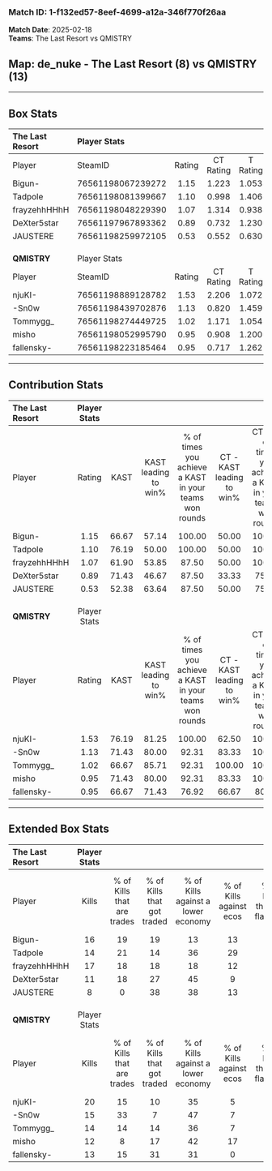 ### Match ID: 1-f132ed57-8eef-4699-a12a-346f770f26aa  
**Match Date**: 2025-02-18  
**Teams**: The Last Resort vs QMISTRY  

## **Map**: de_nuke - The Last Resort (8) vs QMISTRY (13)  
---  

## Box Stats  

| **The Last Resort** | Player Stats      |        |           |          |       |      |       |         |        |      |     |
| :- | :- | :-: | :-: | :-: | :-: | :-: | :-: | :-: | :-: | :-: | :-: |
| Player              | SteamID           | Rating | CT Rating | T Rating | KAST  | ADR  | Kills | Assists | Deaths | K/D  | HS% |
| Bigun-              | 76561198067239272 |  1.15  |   1.223   |  1.053   | 66.67 | 88.5 |  16   |    3    |   14   | 1.14 | 56  |
| Tadpole             | 76561198081399667 |  1.10  |   0.998   |  1.406   | 76.19 | 76.3 |  14   |    3    |   14   | 1.00 | 42  |
| frayzehhHHhH        | 76561198048229390 |  1.07  |   1.314   |  0.938   | 61.90 | 80.7 |  17   |    2    |   16   | 1.06 | 41  |
| DeXter5star         | 76561197967893362 |  0.89  |   0.732   |  1.230   | 71.43 | 59.5 |  11   |    5    |   14   | 0.79 | 36  |
| JAUSTERE            | 76561198259972105 |  0.53  |   0.552   |  0.630   | 52.38 | 47.1 |   8   |    3    |   16   | 0.50 | 37  |
|                     |                   |        |           |          |       |      |       |         |        |      |     |
|                     |                   |        |           |          |       |      |       |         |        |      |     |
|                     |                   |        |           |          |       |      |       |         |        |      |     |
| **QMISTRY**         | Player Stats      |        |           |          |       |      |       |         |        |      |     |
| Player              | SteamID           | Rating | CT Rating | T Rating | KAST  | ADR  | Kills | Assists | Deaths | K/D  | HS% |
| njuKI-              | 76561198889128782 |  1.53  |   2.206   |  1.072   | 76.19 | 98.9 |  20   |    5    |   10   | 2.00 | 35  |
| -Sn0w               | 76561198439702876 |  1.13  |   0.820   |  1.459   | 71.43 | 76.9 |  15   |    3    |   13   | 1.15 | 53  |
| Tommygg_            | 76561198274449725 |  1.02  |   1.171   |  1.054   | 66.67 | 64.6 |  14   |    4    |   13   | 1.08 | 64  |
| misho               | 76561198052995790 |  0.95  |   0.908   |  1.200   | 71.43 | 78.8 |  12   |    5    |   16   | 0.75 | 58  |
| fallensky-          | 76561198223185464 |  0.95  |   0.717   |  1.262   | 66.67 | 64.6 |  13   |    3    |   14   | 0.93 | 69  |
---  

## Contribution Stats  

| **The Last Resort** | Player Stats |       |                      |                                                        |                           |                                                             |                          |                                                            |
| :- | :-: | :-: | :-: | :-: | :-: | :-: | :-: | :-: |
| Player              |    Rating    | KAST  | KAST leading to win% | % of times you achieve a KAST in your teams won rounds | CT - KAST leading to win% | CT - % of times you achieve a KAST in your teams won rounds | T - KAST leading to win% | T - % of times you achieve a KAST in your teams won rounds |
| Bigun-              |     1.15     | 66.67 |        57.14         |                         100.00                         |           50.00           |                           100.00                            |          66.67           |                           100.00                           |
| Tadpole             |     1.10     | 76.19 |        50.00         |                         100.00                         |           50.00           |                           100.00                            |          50.00           |                           100.00                           |
| frayzehhHHhH        |     1.07     | 61.90 |        53.85         |                         87.50                          |           50.00           |                           100.00                            |          60.00           |                           75.00                            |
| DeXter5star         |     0.89     | 71.43 |        46.67         |                         87.50                          |           33.33           |                            75.00                            |          66.67           |                           100.00                           |
| JAUSTERE            |     0.53     | 52.38 |        63.64         |                         87.50                          |           50.00           |                            75.00                            |          80.00           |                           100.00                           |
|                     |              |       |                      |                                                        |                           |                                                             |                          |                                                            |
|                     |              |       |                      |                                                        |                           |                                                             |                          |                                                            |
|                     |              |       |                      |                                                        |                           |                                                             |                          |                                                            |
| **QMISTRY**         | Player Stats |       |                      |                                                        |                           |                                                             |                          |                                                            |
| Player              |    Rating    | KAST  | KAST leading to win% | % of times you achieve a KAST in your teams won rounds | CT - KAST leading to win% | CT - % of times you achieve a KAST in your teams won rounds | T - KAST leading to win% | T - % of times you achieve a KAST in your teams won rounds |
| njuKI-              |     1.53     | 76.19 |        81.25         |                         100.00                         |           62.50           |                           100.00                            |          100.00          |                           100.00                           |
| -Sn0w               |     1.13     | 71.43 |        80.00         |                         92.31                          |           83.33           |                           100.00                            |          77.78           |                           87.50                            |
| Tommygg_            |     1.02     | 66.67 |        85.71         |                         92.31                          |          100.00           |                           100.00                            |          77.78           |                           87.50                            |
| misho               |     0.95     | 71.43 |        80.00         |                         92.31                          |           83.33           |                           100.00                            |          77.78           |                           87.50                            |
| fallensky-          |     0.95     | 66.67 |        71.43         |                         76.92                          |           66.67           |                            80.00                            |          75.00           |                           75.00                            |
---  

## Extended Box Stats  

| **The Last Resort** | Player Stats |                            |                            |                                    |                         |                              |                                 |        |                             |                                     |                          |                               |                            |
| :- | :-: | :-: | :-: | :-: | :-: | :-: | :-: | :-: | :-: | :-: | :-: | :-: | :-: |
| Player              |    Kills     | % of Kills that are trades | % of Kills that got traded | % of Kills against a lower economy | % of Kills against ecos | % of Kills that are flawless | % of Kills that are close duels | Deaths | % of Deaths that get traded | % of Deaths against a lower economy | % of Deaths against ecos | % of Deaths that are flawless | % of Deaths that are close |
| Bigun-              |      16      |             19             |             19             |                 13                 |           13            |              69              |                0                |   14   |              0              |                 14                  |            0             |              36               |             14             |
| Tadpole             |      14      |             21             |             14             |                 36                 |           29            |              79              |               14                |   14   |             29              |                 21                  |            7             |              71               |             14             |
| frayzehhHHhH        |      17      |             18             |             18             |                 18                 |           12            |              65              |                6                |   16   |             19              |                 13                  |            0             |              88               |             6              |
| DeXter5star         |      11      |             18             |             27             |                 45                 |            9            |              45              |                9                |   14   |             14              |                  7                  |            0             |              50               |             7              |
| JAUSTERE            |      8       |             0              |             38             |                 38                 |           13            |              75              |               13                |   16   |             13              |                  6                  |            0             |              69               |             6              |
|                     |              |                            |                            |                                    |                         |                              |                                 |        |                             |                                     |                          |                               |                            |
|                     |              |                            |                            |                                    |                         |                              |                                 |        |                             |                                     |                          |                               |                            |
|                     |              |                            |                            |                                    |                         |                              |                                 |        |                             |                                     |                          |                               |                            |
| **QMISTRY**         | Player Stats |                            |                            |                                    |                         |                              |                                 |        |                             |                                     |                          |                               |                            |
| Player              |    Kills     | % of Kills that are trades | % of Kills that got traded | % of Kills against a lower economy | % of Kills against ecos | % of Kills that are flawless | % of Kills that are close duels | Deaths | % of Deaths that get traded | % of Deaths against a lower economy | % of Deaths against ecos | % of Deaths that are flawless | % of Deaths that are close |
| njuKI-              |      20      |             15             |             10             |                 35                 |            5            |              60              |                5                |   10   |             10              |                  0                  |            0             |              60               |             10             |
| -Sn0w               |      15      |             33             |             7              |                 47                 |            7            |              80              |                7                |   13   |             15              |                 15                  |            0             |              85               |             8              |
| Tommygg_            |      14      |             14             |             14             |                 36                 |            7            |              57              |                0                |   13   |             23              |                 15                  |            0             |              54               |             0              |
| misho               |      12      |             8              |             17             |                 42                 |           17            |              50              |               17                |   16   |             31              |                 25                  |            0             |              63               |             19             |
| fallensky-          |      13      |             15             |             31             |                 31                 |            0            |              62              |               23                |   14   |             21              |                 14                  |            0             |              71               |             0              |

